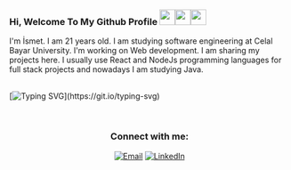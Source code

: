 ### Hi, Welcome To My Github Profile <img src="https://media.giphy.com/media/hvRJCLFzcasrR4ia7z/giphy.gif" width="28"><img src="https://media.giphy.com/media/hvRJCLFzcasrR4ia7z/giphy.gif" width="28"><img src="https://media.giphy.com/media/hvRJCLFzcasrR4ia7z/giphy.gif" width="28">

I'm İsmet. I am 21 years old. I am studying software engineering at Celal Bayar University. I'm working on Web development. I am sharing my projects here. I usually use React and NodeJs programming languages for full stack projects and nowadays I am studying Java.  
<br>

[![Typing SVG](https://readme-typing-svg.herokuapp.com?font=Fira+Code&weight=600&size=25&duration=4700&pause=800&center=true&vCenter=true&width=440&lines=I+am+%C4%B0smet+Can+B%C4%B1y%C4%B1k;Software+Engineering+Student;I+am+21+years+old;)](https://git.io/typing-svg)

<br>

<h3 align="center">Connect with me:</h3>

<p align="center">
<a href="mailto:ismetcanbyk@gmail.com"><img alt="Email" src="https://img.shields.io/badge/Email-ismetcanbyk@gmail.com-blue?style=flat&logo=gmail"></a>
<a href="https://www.linkedin.com/in/ismet-can-byk/" target="_blank"><img alt="LinkedIn" src="https://img.shields.io/badge/LinkedIn-@ismetcanbyk-blue?style=flat&logo=linkedin"></a>

</p>
